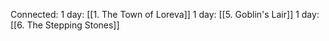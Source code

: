 Connected:
1 day: [[1. The Town of Loreva]]
1 day: [[5. Goblin's Lair]]
1 day: [[6. The Stepping Stones]]
